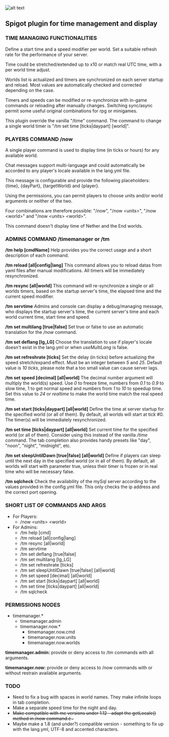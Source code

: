 ![alt text](http://vdc.serveminecraft.net/plugins/TimeManager/tm-logo.png "TimeManager")

## Spigot plugin for time management and display


### TIME MANAGING FUNCTIONALITIES
Define a start time and a speed modifier per world. Set a suitable refresh rate for the performance of your server.

Time could be stretched/extended up to x10 or match real UTC time, with a per world time adjust.

Worlds list is actualized and timers are synchronized on each server startup and reload. Most values are automatically checked and corrected depending on the case.

Timers and speeds can be modified or re-synchronize with in-game commands or reloading after manually changes. Switching sync/async permit some useful original combinations for rpg or minigames.

This plugin override the vanilla "/time" command. The command to change a single world timer is "/tm set time \[ticks|daypart] \[world]".


### PLAYERS COMMAND /now <units> <world>
A single player command is used to display time (in ticks or hours) for any available world.

Chat messages support multi-language and could automatically be accorded to any player's locale available in the lang.yml file.

This message is configurable and provide the following placeholders: {time}, {dayPart}, {targetWorld} and {player}.

Using the permissions, you can permit players to choose units and/or world arguments or neither of the two.

Four combinations are therefore possible: "/now", "/now \<units>", "/now \<world>" and "/now \<units> \<world>".

This command doesn't display time of Nether and the End worlds.


### ADMINS COMMAND /timemanager or /tm
**/tm help \[cmdName]** Help provides you the correct usage and a short description of each command.

**/tm reload \[all|config|lang]** This command allows you to reload datas from yaml files after manual modifications. All timers will be immediately resynchronized.

**/tm resync \[all|world]** This command will re-synchronize a single or all worlds timers, based on the startup server's time, the elapsed time and the current speed modifier.

**/tm servtime** Admins and console can display a debug/managing message, who displays the startup server's time, the current server's time and each world current time, start time and speed.

**/tm set multilang \[true|false]** Set true or false to use an automatic translation for the _/now_ command.

**/tm set deflang \[lg_LG]** Choose the translation to use if player's locale doesn't exist in the lang.yml or when _useMultiLang_ is false.

**/tm set refreshrate \[ticks]** Set the delay (in ticks) before actualizing the speed stretch/expand effect. Must be an integer between _5_ and _25_. Default value is _10 ticks_, please note that a too small value can cause server lags.

**/tm set speed \[decimal] \[all|world]** The decimal number argument will multiply the world(s) speed. Use _0_ to freeze time, numbers from _0.1_ to _0.9_ to slow time, 1 to get normal speed and numbers from _1_ to _10_ to speedup time. Set this value to _24_ or _realtime_ to make the world time match the real speed time.

**/tm set start \[ticks|daypart] \[all|world]** Define the time at server startup for the specified world (or all of them). By default, all worlds will start at tick \#0. The timer(s) will be immediately resynchronized.

**/tm set time \[ticks|daypart] \[all|world]** Set current time for the specified world (or all of them). Consider using this instead of the vanilla _/time_ command. The tab completion also provides handy presets like "day", "noon", "night", "midnight", etc.

**/tm set sleepUntilDawn \[true|false] \[all|world]** Define if players can sleep until the next day in the specified world (or in all of them). By default, all worlds will start with parameter true, unless their timer is frozen or in real time who will be necessary false.

**/tm sqlcheck** Check the availability of the mySql server according to the values provided in the config.yml file. This only checks the ip address and the correct port opening.


### SHORT LIST OF COMMANDS AND ARGS
- For Players:
  - /now \<units> \<world>
- For Admins:
  - /tm help \[cmd]
  - /tm reload \[all|config|lang]
  - /tm resync \[all|world]
  - /tm servtime
  - /tm set deflang \[true|false]
  - /tm set multilang \[lg_LG]
  - /tm set refreshrate \[ticks]
  - /tm set sleepUntilDawn \[true|false] \[all|world]
  - /tm set speed \[decimal] \[all|world]
  - /tm set start \[ticks|daypart] \[all|world]
  - /tm set time \[ticks|daypart] \[all|world]
  - /tm sqlcheck


### PERMISSIONS NODES
- timemanager.*
  - timemanager.admin
  - timemanager.now.*
    - timemanager.now.cmd
    - timemanager.now.units
    - timemanager.now.worlds

**timemanager.admin:** provide or deny access to /tm commands with all arguments.

**timemanager.now:** provide or deny access to /now commands with or without restrain available arguments.


### TODO
* Need to fix a bug with spaces in world names. They make infinite loops in tab completion.
* Make a separate speed time for the night and day.
* ~~Make compatible with mc versions under 1.12 - adapt the getLocale() method in /now command.é~~~
* Maybe make a 1.8 (and under?) compatible version - something to fix up with the lang.yml, UTF-8 and accented characters.